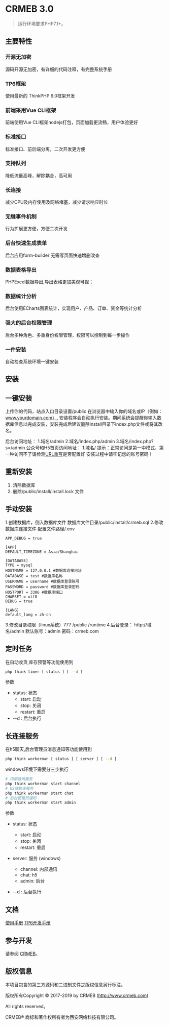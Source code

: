 CRMEB 3.0
===============

> 运行环境要求PHP7.1+。

## 主要特性

### 开源无加密
源码开源无加密，有详细的代码注释，有完整系统手册
### TP6框架
使用最新的 ThinkPHP 6.0框架开发
### 前端采用Vue CLI框架
前端使用Vue CLI框架nodejs打包，页面加载更流畅，用户体验更好
### 标准接口
标准接口、前后端分离，二次开发更方便
### 支持队列
降低流量高峰，解除耦合，高可用
### 长连接
减少CPU及内存使用及网络堵塞，减少请求响应时长
### 无缝事件机制
行为扩展更方便，方便二次开发
### 后台快速生成表单
后台应用form-builder 无需写页面快速增删改查
### 数据表格导出
PHPExcel数据导出,导出表格更加美观可视；
### 数据统计分析
后台使用ECharts图表统计，实现用户、产品、订单、资金等统计分析
### 强大的后台权限管理
后台多种角色、多重身份权限管理，权限可以控制到每一步操作
### 一件安装
自动检查系统环境一键安装

## 安装

## 一键安装
上传你的代码，站点入口目录设置/public
在浏览器中输入你的域名或IP（例如：www.yourdomain.com）,
安装程序会自动执行安装。期间系统会提醒你输入数据库信息以完成安装，安装完成后建议删除install目录下index.php文件或将其改名。

后台访问地址：
1.域名/admin
2.域名/index.php/admin
3.域名/index.php?s=/admin
公众号和H5首页访问地址：
1.域名/
提示：正常访问是第一中模式，第一种访问不了请检测[URL重写](http://help.crmeb.net/895486)是否配置好
安装过程中请牢记您的账号密码！

## 重新安装
1. 清除数据库
2. 删除/public/install/install.lock 文件

## 手动安装
1.创建数据库，倒入数据库文件
数据库文件目录/public/install/crmeb.sql
2.修改数据库连接文件
配置文件路径/.env
~~~
APP_DEBUG = true

[APP]
DEFAULT_TIMEZONE = Asia/Shanghai

[DATABASE]
TYPE = mysql
HOSTNAME = 127.0.0.1 #数据库连接地址
DATABASE = test #数据库名称
USERNAME = username #数据库登录账号
PASSWORD = password #数据库登录密码
HOSTPORT = 3306 #数据库端口
CHARSET = utf8
DEBUG = true

[LANG]
default_lang = zh-cn
~~~
3.修改目录权限（linux系统）777
/public
/runtime
4.后台登录：
http://域名/admin
默认账号：admin 密码：crmeb.com

## 定时任务
在自动收货,库存预警等功能使用到
```sh
php think timer [ status ] [ --d ]
```
参数
- status: 状态
    - start: 启动
    - stop: 关闭
    - restart: 重启
- --d : 后台执行
## 长连接服务
在h5聊天,后台管理员消息通知等功能使用到
```sh
php think workerman [ status ] [ server ] [ --d ]
```
windows环境下需要分三步执行
```sh
# 内部通讯服务
php think workerman start channel
# h5端聊天服务
php think workerman start chat
# 后台管理员通知
php think workerman start admin
```
参数
- status: 状态
    - start: 启动
    - stop: 关闭
    - restart: 重启
- server: 服务 (windows)
    - channel: 内部通讯
    - chat: h5
    - admin: 后台

- --d : 后台执行

## 文档

[使用手册](https://help.crmeb.net)
[TP6开发手册](https://www.kancloud.cn/manual/thinkphp6_0/content)


## 参与开发

请参阅 [CRMEB](https://github.com/crmeb/CRMEB)。

## 版权信息


本项目包含的第三方源码和二进制文件之版权信息另行标注。

版权所有Copyright © 2017-2019 by CRMEB (http://www.crmeb.com)

All rights reserved。

CRMEB® 商标和著作权所有者为西安网络科技有限公司。

